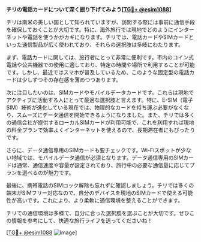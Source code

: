 **チリの電話カードについて深く掘り下げてみよう[[TG💪+ @esim1088](https://t.me/s/esim1088)]**

チリは南米の美しい国として知られていますが、訪問する際には事前に通信手段を確保しておくことが大切です。特に、海外旅行では現地でどのようにインターネットや電話を使うかがカギになります。チリでは、電話カードやSIMカードといった通信製品が広く使われており、それらの選択肢は多岐にわたります。

まず、電話カードに関しては、旅行者にとって非常に便利です。市内のコイン式電話や公共機器での使用に適しており、特定の時間や場所で利用することが可能です。しかし、最近ではスマホが普及しているため、このような固定型の電話カードは少しずつその存在感を薄めつつあります。

次に注目したいのは、SIMカードやモバイルデータカードです。これらは現地でアクティブに活動する人にとって最適な選択肢と言えます。特に、E-SIM（電子SIM）技術が進化している現在では、物理的なカードを持ち運ぶ必要がなくなり、スムーズにデータ通信を開始できるようになりました。また、チリでは多くの通信会社が提供するローカルSIMカードが利用可能で、これを利用すれば現地の料金プランで効率よくインターネットを使えるので、長期滞在者にもぴったりです。

さらに、データ通信専用のSIMカードも要チェックです。Wi-Fiスポットが少ない地域では、モバイルデータ通信が必須となります。データ通信専用のSIMカードは通常、通信速度や容量が設定されており、旅行中の必要な通信量に応じてプランを選べるのが魅力です。

最後に、携帯電話のSIMロック解除も忘れずに確認しましょう。チリでは多くの端末がSIMフリー対応なので、自分のデバイスを現地のSIMカードで使える可能性が高いです。これにより、より柔軟に通信環境を整えることができます。

チリでの通信環境は多様で、自分に合った選択肢を選ぶことが大切です。ぜひこの情報を参考にして、快適な旅行ライフを送ってくださいね！

[[TG💪+ @esim1088](https://t.me/s/esim1088) ![Image](https://i.postimg.cc/Y0z9fWf4/image.png)]